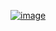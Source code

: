 ﻿[![image](https://github.com/user-attachments/assets/e3f90625-f944-4ca6-ad28-b8f6446e95ee)](https://www.acmicpc.net/problem/20304)